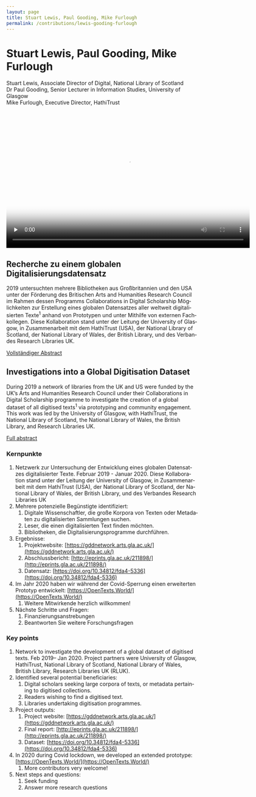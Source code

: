 ```yaml
---
layout: page
title: Stuart Lewis, Paul Gooding, Mike Furlough
permalink: /contributions/lewis-gooding-furlough
---
```


# Stuart Lewis, Paul Gooding, Mike Furlough

Stuart Lewis, Associate Director of Digital, National Library of Scotland<br/>
Dr Paul Gooding, Senior Lecturer in Information Studies, University of Glasgow<br/>
Mike Furlough, Executive Director, HathiTrust

<video class="video-js" controls preload="none" width="640" height="360" poster="/images/LewisGoodingFurlough.png" data-setup="{}" style="margin:0 auto;">
  <source src="https://media.room3b.eu/dac_21/LewisGoodingFurlough.webm" type="video/webm" />
  <source src="https://media.room3b.eu/dac_21/LewisGoodingFurlough.mp4" type="video/mp4" />
  <p class="vjs-no-js">To view this video please enable JavaScript, and consider upgrading to a web browser that
    <a href="https://videojs.com/html5-video-support/" target="_blank">supports HTML5 video</a>
  </p>
</video>

<div class="language-container">
<section lang="de" markdown="1">

## Recherche zu einem globalen Digitalisierungsdatensatz

2019 untersuchten mehrere Bibliotheken aus Großbritannien und den USA unter der Förderung des Britischen Arts and Humanities Research Council im Rahmen dessen Programms Collaborations in Digital Scholarship Möglichkeiten zur Erstellung eines globalen Datensatzes aller weltweit digitalisierten Texte<sup>1</sup> anhand von Prototypen und unter Mithilfe von externen Fachkollegen. Diese Kollaboration stand unter der Leitung der University of Glasgow, in Zusammenarbeit mit dem HathiTrust (USA), der National Library of Scotland, der National Library of Wales, der British Library, und des Verbandes Research Libraries UK.

[Vollständiger Abstract](LewisGoodingFurlough_de.pdf)

</section>
<section lang="en" markdown="1">

## Investigations into a Global Digitisation Dataset

During 2019 a network of libraries from the UK and US were funded by the UK’s Arts and Humanities Research Council under their Collaborations in Digital Scholarship programme to investigate the creation of a global dataset of all digitised texts<sup>1</sup> via prototyping and community engagement. This work was led by the University of Glasgow, with HathiTrust, the National Library of Scotland, the National Library of Wales, the British Library, and Research Libraries UK.

[Full abstract](LewisGoodingFurlough_en.pdf)

</section>
</div>

<div class="language-container">
<section lang="de" markdown="1">

### Kernpunkte

1. Netzwerk zur Untersuchung der Entwicklung eines globalen Datensatzes digitalisierter Texte. Februar 2019 - Januar 2020. Diese Kollaboration stand unter der Leitung der University of Glasgow, in Zusammenarbeit mit dem HathiTrust (USA), der National Library of Scotland, der National Library of Wales, der British Library, und des Verbandes Research Libraries UK
2. Mehrere potenzielle Begünstigte identifiziert:
   1. Digitale Wissenschaftler, die große Korpora von Texten oder Metadaten zu digitalisierten Sammlungen suchen.
   2. Leser, die einen digitalisierten Text finden möchten.
   3. Bibliotheken, die Digitalisierungsprogramme durchführen.
3. Ergebnisse:
   1. Projektwebsite: [https://gddnetwork.arts.gla.ac.uk/](https://gddnetwork.arts.gla.ac.uk/)
   2. Abschlussbericht: [http://eprints.gla.ac.uk/211898/](http://eprints.gla.ac.uk/211898/)
   3. Datensatz: [https://doi.org/10.34812/fda4-5336](https://doi.org/10.34812/fda4-5336)
4. Im Jahr 2020 haben wir während der Covid-Sperrung einen erweiterten Prototyp entwickelt: [https://OpenTexts.World/](https://OpenTexts.World/)
   1. Weitere Mitwirkende herzlich willkommen!
5. Nächste Schritte und Fragen:
   1. Finanzierungsanstrebungen
   2. Beantworten Sie weitere Forschungsfragen

</section>
<section lang="en" markdown="1">

### Key points

1. Network to investigate the development of a global dataset of digitised texts. Feb 2019– Jan 2020. Project partners were University of Glasgow, HathiTrust, National Library of Scotland, National Library of Wales, British Library, Research Libraries UK (RLUK).
2. Identified several potential beneficiaries:
   1. Digital scholars seeking large corpora of texts, or metadata pertaining to digitised collections.
   2. Readers wishing to find a digitised text.
   3. Libraries undertaking digitisation programmes.
3. Project outputs:
   1. Project website: [https://gddnetwork.arts.gla.ac.uk/](https://gddnetwork.arts.gla.ac.uk/)
   2. Final report: [http://eprints.gla.ac.uk/211898/](http://eprints.gla.ac.uk/211898/)
   3. Dataset: [https://doi.org/10.34812/fda4-5336](https://doi.org/10.34812/fda4-5336)
4. In 2020 during Covid lockdown, we developed an extended prototype: [https://OpenTexts.World/](https://OpenTexts.World/)
   1. More contributors very welcome!
5. Next steps and questions:
   1. Seek funding
   2. Answer more research questions

</section>
</div>
